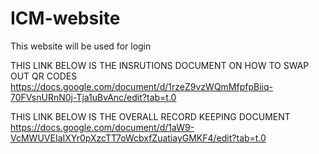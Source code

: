 # ICM-website
This website will be used for login


THIS LINK BELOW IS THE INSRUTIONS DOCUMENT ON HOW TO SWAP OUT QR CODES
https://docs.google.com/document/d/1rzeZ9vzWQmMfpfpBiiq-70FVsnURnN0j-Tja1uBvAnc/edit?tab=t.0 


THIS LINK BELOW IS THE OVERALL RECORD KEEPING DOCUMENT
https://docs.google.com/document/d/1aW9-VcMWUVEIaIXYr0pXzcTT7oWcbxfZuatiayGMKF4/edit?tab=t.0

